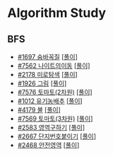 # Algorithm Study

## BFS
- [#1697 숨바꼭질](https://www.acmicpc.net/problem/1697) [[풀이]](BFS_BOJ/BFS_BOJ/1697.swift)
- [#7562 나이트의이동](https://www.acmicpc.net/problem/7562) [[풀이]](BFS_BOJ/BFS_BOJ/7562.swift)
- [#2178 미로탐색](https://www.acmicpc.net/problem/2178) [[풀이]](BFS_BOJ/BFS_BOJ/2178.swift)
- [#1926 그림](https://www.acmicpc.net/problem/1926) [[풀이]](BFS_BOJ/BFS_BOJ/1926.swift)
- [#7576 토마토(2차원)](https://www.acmicpc.net/problem/7576) [[풀이]](BFS_BOJ/BFS_BOJ/7576.swift)
- [#1012 유기농배추](https://www.acmicpc.net/problem/1012) [[풀이]](BFS_BOJ/BFS_BOJ/1012.swift)
- [#4179 불](https://www.acmicpc.net/problem/4179) [[풀이]](BFS_BOJ/BFS_BOJ/4179.swift)
- [#7569 토마토(3차원)](https://www.acmicpc.net/problem/7569) [[풀이]](BFS_BOJ/BFS_BOJ/7569.swift)
- [#2583 영역구하기](https://www.acmicpc.net/problem/2583) [[풀이]](BFS_BOJ/BFS_BOJ/2583.swift)
- [#2667 단지번호붙이기](https://www.acmicpc.net/problem/2667) [[풀이]](BFS_BOJ/BFS_BOJ/2667.swift)
- [#2468 안전영역](https://www.acmicpc.net/problem/2468) [[풀이]](BFS_BOJ/BFS_BOJ/2468.swift)
